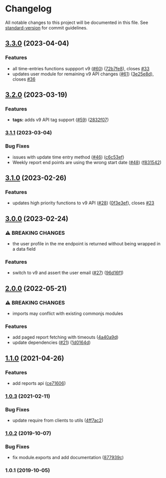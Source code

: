 # Changelog

All notable changes to this project will be documented in this file. See [standard-version](https://github.com/conventional-changelog/standard-version) for commit guidelines.

## [3.3.0](https://github.com/saintedlama/toggl-client/compare/v3.2.0...v3.3.0) (2023-04-04)


### Features

* all time-entries functions suppport v9 ([#60](https://github.com/saintedlama/toggl-client/issues/60)) ([72b7fe8](https://github.com/saintedlama/toggl-client/commit/72b7fe8b5745bfabd9a23b63f44a57f6869daa5d)), closes [#33](https://github.com/saintedlama/toggl-client/issues/33)
* updates user module for remaining v9 API changes ([#61](https://github.com/saintedlama/toggl-client/issues/61)) ([3e25e8d](https://github.com/saintedlama/toggl-client/commit/3e25e8d1469df079ffa69e1655497c320f3463b9)), closes [#36](https://github.com/saintedlama/toggl-client/issues/36)

## [3.2.0](https://github.com/saintedlama/toggl-client/compare/v3.1.1...v3.2.0) (2023-03-19)


### Features

* **tags:** adds v9 API tag support ([#59](https://github.com/saintedlama/toggl-client/issues/59)) ([2832f07](https://github.com/saintedlama/toggl-client/commit/2832f0747fb7bf7674191ea62aafeea3553c48f0))

### [3.1.1](https://github.com/saintedlama/toggl-client/compare/v3.1.0...v3.1.1) (2023-03-04)


### Bug Fixes

* issues with update time entry method ([#46](https://github.com/saintedlama/toggl-client/issues/46)) ([c6c53ef](https://github.com/saintedlama/toggl-client/commit/c6c53ef334aeecc877e6099588d8bc7b9fa5cfbe))
* Weekly report end points are using the wrong start date ([#48](https://github.com/saintedlama/toggl-client/issues/48)) ([f831542](https://github.com/saintedlama/toggl-client/commit/f831542d0d47d7995f55cbabf53e9c5c8ee44ad1))

## [3.1.0](https://github.com/saintedlama/toggl-client/compare/v3.0.0...v3.1.0) (2023-02-26)


### Features

* updates high priority functions to v9 API ([#28](https://github.com/saintedlama/toggl-client/issues/28)) ([0f3e3ef](https://github.com/saintedlama/toggl-client/commit/0f3e3ef2c1638cf37415307fc48d86aa2a052559)), closes [#23](https://github.com/saintedlama/toggl-client/issues/23)

## [3.0.0](https://github.com/saintedlama/toggl-client/compare/v2.0.0...v3.0.0) (2023-02-24)


### ⚠ BREAKING CHANGES

* the user profile in the me endpoint is returned without being wrapped in a data field

### Features

* switch to v9 and assert the user email ([#27](https://github.com/saintedlama/toggl-client/issues/27)) ([96d16f1](https://github.com/saintedlama/toggl-client/commit/96d16f1b34257ef54a475530d461367eba099381))

## [2.0.0](https://github.com/saintedlama/toggl-client/compare/v1.1.0...v2.0.0) (2022-05-21)


### ⚠ BREAKING CHANGES

* imports may conflict with existing commonjs modules

### Features

* add paged report fetching with timeouts ([4a40a9d](https://github.com/saintedlama/toggl-client/commit/4a40a9d7694bde6344646dfcbab25a95aa342557))
* update dependencies ([#21](https://github.com/saintedlama/toggl-client/issues/21)) ([1d0164d](https://github.com/saintedlama/toggl-client/commit/1d0164d9dba5900c2b4b08f80c076b7f536d888c))

## [1.1.0](https://github.com/saintedlama/toggl-client/compare/v1.0.3...v1.1.0) (2021-04-26)


### Features

* add reports api ([ce71606](https://github.com/saintedlama/toggl-client/commit/ce71606ed7fbb92f7d4a7f3bf583aaf988336201))

### [1.0.3](https://github.com/saintedlama/toggl-client/compare/v1.0.2...v1.0.3) (2021-02-11)


### Bug Fixes

* update require from clients to utils ([4ff7ac2](https://github.com/saintedlama/toggl-client/commit/4ff7ac2064ceae5179f3dd669bcc7e4874092e7f))

### [1.0.2](https://github.com/saintedlama/toggl-client/compare/v1.0.1...v1.0.2) (2019-10-07)


### Bug Fixes

* fix module.exports and add documentation ([877939c](https://github.com/saintedlama/toggl-client/commit/877939c))

### 1.0.1 (2019-10-05)
